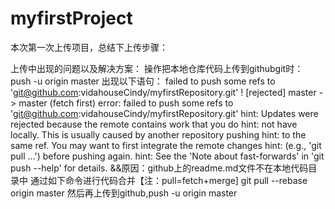 # myfirstProject

本次第一次上传项目，总结下上传步骤：

上传中出现的问题以及解决方案：
操作把本地仓库代码上传到githubgit时： push -u origin master
 出现以下语句：
failed to push some refs to 'git@github.com:vidahouseCindy/myfirstRepository.git'
 ! [rejected]        master -> master (fetch first)
error: failed to push some refs to 'git@github.com:vidahouseCindy/myfirstRepository.git'
hint: Updates were rejected because the remote contains work that you do
hint: not have locally. This is usually caused by another repository pushing
hint: to the same ref. You may want to first integrate the remote changes
hint: (e.g., 'git pull ...') before pushing again.
hint: See the 'Note about fast-forwards' in 'git push --help' for details.
&&原因：github上的readme.md文件不在本地代码目录中
通过如下命令进行代码合并【注：pull=fetch+merge]
git pull --rebase origin master
然后再上传到github,push -u origin master
